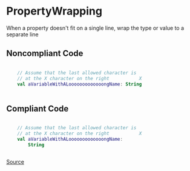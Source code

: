 # PropertyWrapping

When a property doesn't fit on a single line, wrap the type or value to a separate line

## Noncompliant Code

```kotlin

    // Assume that the last allowed character is
    // at the X character on the right           X
    val aVariableWithALooooooooooooongName: String
    
```
## Compliant Code

```kotlin

    // Assume that the last allowed character is
    // at the X character on the right           X
    val aVariableWithALooooooooooooongName:
        String
    
```

[Source](https://detekt.dev/docs/rules/formatting#propertywrapping)
